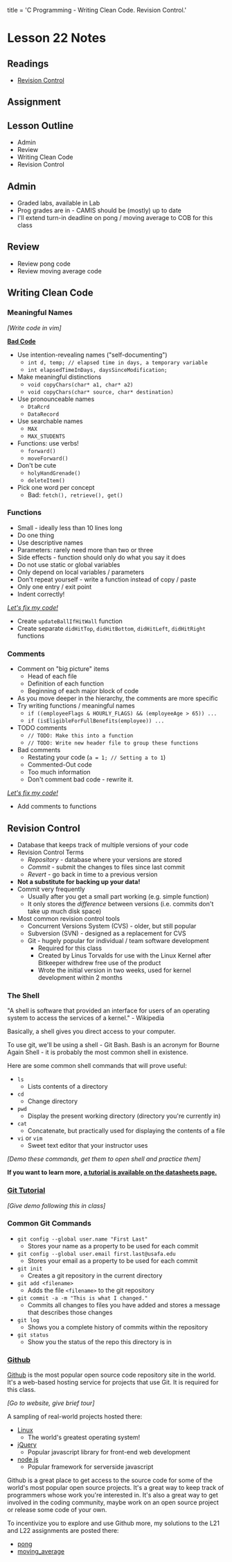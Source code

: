 title = 'C Programming - Writing Clean Code.  Revision Control.'

# Lesson 22 Notes

## Readings
- [Revision Control](https://en.wikipedia.org/wiki/Revision_control)

## Assignment

## Lesson Outline
- Admin
- Review
- Writing Clean Code
- Revision Control

## Admin

- Graded labs, available in Lab
- Prog grades are in - CAMIS should be (mostly) up to date
- I'll extend turn-in deadline on pong / moving average to COB for this class

## Review

- Review pong code
- Review moving average code

## Writing Clean Code

### Meaningful Names

*[Write code in vim]*

**[Bad Code](badCode.html)**

- Use intention-revealing names ("self-documenting")
    - `int d, temp; // elapsed time in days, a temporary variable`
    - `int elapsedTimeInDays, daysSinceModification;`
- Make meaningful distinctions
    - `void copyChars(char* a1, char* a2)`
    - `void copyChars(char* source, char* destination)`
- Use pronounceable names
    - `DtaRcrd`
    - `DataRecord`
- Use searchable names
    - `MAX`
    - `MAX_STUDENTS`
- Functions: use verbs!
    - `forward()`
    - `moveForward()`
- Don't be cute
    - `holyHandGrenade()`
    - `deleteItem()`
- Pick one word per concept
    - Bad: `fetch(), retrieve(), get()`

### Functions

- Small - ideally less than 10 lines long
- Do one thing
- Use descriptive names
- Parameters: rarely need more than two or three
- Side effects - function should only do what you say it does
- Do not use static or global variables
- Only depend on local variables / parameters
- Don't repeat yourself - write a function instead of copy / paste
- Only one entry / exit point
- Indent correctly!

*[Let's fix my code!](pong_c.html)*

- Create `updateBallIfHitWall` function
- Create separate `didHitTop`, `didHitBottom`, `didHitLeft`, `didHitRight` functions

### Comments

- Comment on "big picture" items
    - Head of each file
    - Definition of each function
    - Beginning of each major block of code
- As you move deeper in the hierarchy, the comments are more specific
- Try writing functions / meaningful names
    - `if ((employeeFlags & HOURLY_FLAGS) && (employeeAge > 65)) ...`
    - `if (isEligibleForFullBenefits(employee)) ...`
- TODO comments
    - `// TODO: Make this into a function`
    - `// TODO: Write new header file to group these functions`
- Bad comments
    - Restating your code (`a = 1; // Setting a to 1`)
    - Commented-Out code
    - Too much information
    - Don't comment bad code - rewrite it.

*[Let's fix my code!](pong_c.html)*

- Add comments to functions

## Revision Control

- Database that keeps track of multiple versions of your code
- Revision Control Terms
    - *Repository* - database where your versions are stored
    - *Commit* - submit the changes to files since last commit
    - *Revert* - go back in time to a previous version
- **Not a substitute for backing up your data!**
- Commit very frequently
    - Usually after you get a small part working (e.g. simple function)
    - It only stores the *difference* between versions (i.e. commits don't take up much disk space)
- Most common revision control tools
    - Concurrent Versions System (CVS) - older, but still popular
    - Subversion (SVN) - designed as a replacement for CVS
    - Git - hugely popular for individual / team software development
        - Required for this class
        - Created by Linus Torvalds for use with the Linux Kernel after Bitkeeper withdrew free use of the product
        - Wrote the initial version in two weeks, used for kernel development within 2 months

### The Shell

"A shell is software that provided an interface for users of an operating system to access the services of a kernel." - Wikipedia

Basically, a shell gives you direct access to your computer.

To use git, we'll be using a shell - Git Bash.  Bash is an acronym for Bourne Again Shell - it is probably the most common shell in existence.

Here are some common shell commands that will prove useful:

- `ls`
    - Lists contents of a directory
- `cd`
    - Change directory
- `pwd`
    - Display the present working directory (directory you're currently in)
- `cat`
    - Concatenate, but practically used for displaying the contents of a file
- `vi` or `vim`
    - Sweet text editor that your instructor uses

*[Demo these commands, get them to open shell and practice them]*

**If you want to learn more, [a tutorial is available on the datasheets page.](/datasheets)**

### [Git Tutorial](/datasheets/git_tutorial.html)

*[Give demo following this in class]*

### Common Git Commands

- `git config --global user.name "First Last"`
    - Stores your name as a property to be used for each commit
- `git config --global user.email first.last@usafa.edu`
    - Stores your email as a property to be used for each commit
- `git init`
    - Creates a git repository in the current directory
- `git add <filename>`
    - Adds the file `<filename>` to the git repository
- `git commit -a -m "This is what I changed."`
    - Commits all changes to files you have added and stores a message that describes those changes
- `git log`
    - Shows you a complete history of commits within the repository
- `git status`
    - Show you the status of the repo this directory is in

### [Github](http://www.github.com)

[Github](http://www.github.com) is the most popular open source code repository site in the world.  It's a web-based hosting service for projects that use Git.  It is required for this class.

*[Go to website, give brief tour]*

A sampling of real-world projects hosted there:

- [Linux](https://github.com/torvalds/linux)
    - The world's greatest operating system!
- [jQuery](https://github.com/jquery/jquery)
    - Popular javascript library for front-end web development
- [node,js](https://github.com/joyent/node)
    - Popular framework for serverside javascript

Github is a great place to get access to the source code for some of the world's most popular open source projects.  It's a great way to keep track of programmers whose work you're interested in.  It's also a great way to get involved in the coding community, maybe work on an open source project or release some code of your own.

To incentivize you to explore and use Github more, my solutions to the L21 and L22 assignments are posted there:

- [pong](https://github.com/toddbranch/pong)
- [moving_average](https://github.com/toddbranch/moving-average)
